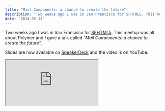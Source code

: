 ```yaml
---
title: "Mail Components: a chance to create the future"
description: "Two weeks ago I was in San Francisco for SFHTML5. This meetup was all about Polymer and I gave a talk called 'Mail Components: a chance to create the future'."
date: "2014-05-14"
---
```


Two weeks ago I was in San Francisco for [SFHTML5](http://www.meetup.com/sfhtml5/events/169452272/). This meetup was all about Polymer and I gave a talk called _"Mail Components: a chance to create the future"_.

Slides are now available on [SpeakerDeck](https://speakerdeck.com/zenorocha/web-components-a-chance-to-create-the-future) and the video is on YouTube.

<div class="iframe-wrap">
  <iframe src="https://www.youtube.com/embed/JUzjr1bIRUg">
  </iframe>
</div>

